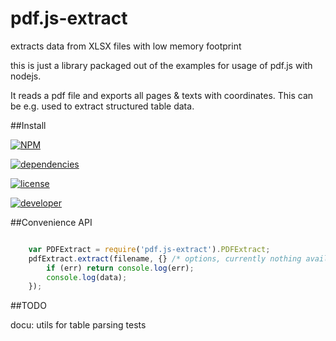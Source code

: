# pdf.js-extract

extracts data from XLSX files with low memory footprint

this is just a library packaged out of the examples for usage of pdf.js with nodejs.

It reads a pdf file and exports all pages & texts with coordinates. This can be e.g. used to extract structured table data.

##Install

[![NPM](https://nodei.co/npm/pdf.js-extract.png?downloads=true&downloadRank=true&stars=true)](https://nodei.co/npm/pdf.js-extract/)

[![dependencies](https://img.shields.io/david/ffalt/pdf.js-extract.svg)](https://www.npmjs.com/package/pdf.js-extract)

[![license](https://img.shields.io/npm/l/pdf.js-extract.svg)](http://opensource.org/licenses/MIT)

[![developer](https://img.shields.io/badge/developer-awesome-brightgreen.svg)](https://github.com/ffalt/pdf.js-extract)

##Convenience API

```javascript

    var PDFExtract = require('pdf.js-extract').PDFExtract;
	pdfExtract.extract(filename, {} /* options, currently nothing available*/, function (err, data) {
		if (err) return console.log(err);
		console.log(data);
	});


```

##TODO

docu: utils for table parsing
tests